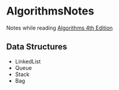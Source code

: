 # AlgorithmsNotes
Notes while reading [Algorithms 4th Edition](http://www.amazon.com/Algorithms-Robert-Sedgewick-ebook/dp/B004P8J1NA/ref=mt_kindle?_encoding=UTF8&me=)

## Data Structures
- LinkedList
- Queue
- Stack
- Bag
